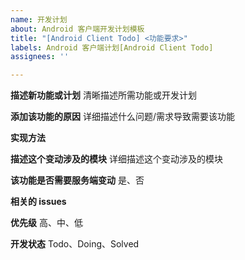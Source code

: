 ```yaml
---
name: 开发计划
about: Android 客户端开发计划模板
title: "[Android Client Todo] <功能要求>"
labels: Android 客户端计划[Android Client Todo]
assignees: ''

---
```


**描述新功能或计划**
清晰描述所需功能或开发计划

**添加该功能的原因**
详细描述什么问题/需求导致需要该功能

**实现方法**


**描述这个变动涉及的模块**
详细描述这个变动涉及的模块

**该功能是否需要服务端变动**
是、否

**相关的 issues**


**优先级**
高、中、低

**开发状态**
Todo、Doing、Solved
